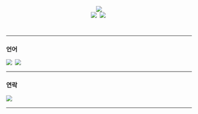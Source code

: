 <!--## Hi there 👋-->

<!--
**shynewsky/shynewsky** is a ✨ _special_ ✨ repository because its `README.md` (this file) appears on your GitHub profile.

Here are some ideas to get you started:

- 🔭 I’m currently working on ...
- 🌱 I’m currently learning ...
- 👯 I’m looking to collaborate on ...
- 🤔 I’m looking for help with ...
- 💬 Ask me about ...
- 📫 How to reach me: ...
- 😄 Pronouns: ...
- ⚡ Fun fact: ...
-->

<div align="center">
  <img src="https://capsule-render.vercel.app/api?type=waving&color=gradient&customColorList=20&height=250&section=header&text=Welcome%20to%20My%20Github&desc=I'm%20Saeha%20Yang&animation=fadeIn&fontColor=ffffff&fontSize=50&fontAlignY=25&descSize=40&descAlignY=50" />
</div>

<!--타이틀 부분
align="center" -- 가운데 정렬
type=waving -- 전체 형태
color=gradient -- 색상
customColorList=20 -- 색 팔레트 번호
height=250 -- 높이
section=header -- ?
text=Welcome%20to%20My%20Github -- 윗줄, 자간(%20) 
desc=I'm%20Saeha%20Yang -- 아랫줄, 자간(%20)
animation=fadeIn -- 모든 글자 등장 애니메이션
fontColor=ffffff -- 윗줄 글자 색상
fontSize=50 -- 윗줄 글자 크기
fontAlignY=25 -- 윗줄 글자 상하 위치
descSize=40 -- 아랫줄 글자 크기
descAlignY=50 -- 아랫줄 글자 상하 위치
" />
-->

<div align="center">
  <img src="https://github-readme-stats.vercel.app/api?username=shynewsky&show_icons=true&include_all_commits=true&hide_border=true&bg_color=879ee8,aa9fdb,cc9fce&title_color=fff&text_color=fff" />&nbsp
  <img src="https://github-readme-stats.vercel.app/api/top-langs/?username=shynewsky&layout=compact&hide_border=true&bg_color=879ee8,aa9fdb,cc9fce&title_color=fff&text_color=fff" />&nbsp
</div>

<!--깃허드 등급
username=shynewsky -- 참고할 계정
show_icons=true -- 아이콘 보여주기
include_all_commits=true -- 모든 커밋 포함시키기
hide_border=true -- 테두리 숨기기
bg_color=879ee8,aa9fdb,cc9fce -- 배경 색상(여러개 넣으면 순서대로 그라데이션)
title_color=fff -- 제목 글자 색상
text_color=fff -- 본문 글자 색상
-->

<!--많이 사용하는 언어
/top-langs/ -- 많이 사용하는 언어
username=shynewsky -- 참고할 계정
layout=compact -- normal, compact, donut, donut-vertical, pie
hide_border=true -- 테두리 숨기기
bg_color=879ee8,aa9fdb,cc9fce -- 배경 색상(여러개 넣으면 순서대로 그라데이션)
title_color=fff -- 제목 글자 색상
text_color=fff -- 본문 글자 색상
-->

<br> <!--띄어쓰기-->

---

<h3> 언어 </h3>
<div>
  <img src="https://img.shields.io/badge/python-20232a.svg?style=for-the-badge&logo=python&logoColor=3776AB" />&nbsp
  <img src="https://img.shields.io/badge/c++-20232a.svg?style=for-the-badge&logo=c++&logoColor=A8B9CC" />&nbsp
</div>


---

<h3> 연락 </h3>
<div>
  <img src="https://img.shields.io/badge/naver-20232a.svg?style=for-the-badge&logo=naver&logoColor=03C75A" />&nbsp
</div>

---
